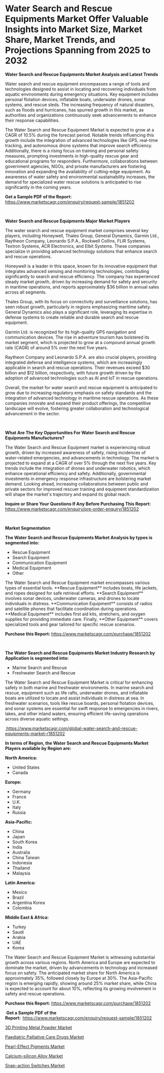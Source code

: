 <p><h1>Water Search and Rescue Equipments Market Offer Valuable Insights into Market Size, Market Share, Market Trends, and Projections Spanning from 2025 to 2032</h1></p><p><strong>Water Search and Rescue Equipments Market Analysis and Latest Trends</strong></p>
<p><p>Water search and rescue equipment encompasses a range of tools and technologies designed to assist in locating and recovering individuals from aquatic environments during emergency situations. Key equipment includes personal flotation devices, inflatable boats, underwater drones, sonar systems, and rescue sleds. The increasing frequency of natural disasters, such as floods and hurricanes, has spurred growth in this market, as authorities and organizations continuously seek advancements to enhance their response capabilities.</p><p>The Water Search and Rescue Equipment Market is expected to grow at a CAGR of 10.5% during the forecast period. Notable trends influencing this growth include the integration of advanced technologies like GPS, real-time tracking, and autonomous drone systems that improve search efficiency. Additionally, there is a rising focus on training and personal safety measures, prompting investments in high-quality rescue gear and educational programs for responders. Furthermore, collaborations between government agencies, NGOs, and private manufacturers are fostering innovation and expanding the availability of cutting-edge equipment. As awareness of water safety and environmental sustainability increases, the demand for specialized water rescue solutions is anticipated to rise significantly in the coming years.</p></p>
<p><strong>Get a Sample PDF of the Report:&nbsp;</strong> <a href="https://www.marketscagr.com/enquiry/request-sample/1851202?utm_campaign=1920&utm_medium=2&utm_source=Github&utm_content=ia&utm_term=07012025&utm_id=water-search-and-rescue-equipments">https://www.marketscagr.com/enquiry/request-sample/1851202</a></p>
<p>&nbsp;</p>
<p><strong>Water Search and Rescue Equipments Major Market Players</strong></p>
<p><p>The water search and rescue equipment market comprises several key players, including Honeywell, Thales Group, General Dynamics, Garmin Ltd., Raytheon Company, Leonardo S.P.A., Rockwell Collins, FLIR Systems, Textron Systems, ACR Electronics, and Elbit Systems. These companies specialize in providing advanced technology solutions that enhance search and rescue operations.</p><p>Honeywell is a leader in this space, known for its innovative equipment that integrates advanced sensing and monitoring technologies, contributing significantly to search and rescue efficiency. The company has experienced steady market growth, driven by increasing demand for safety and security in maritime operations, and reports approximately $36 billion in annual sales across all segments.</p><p>Thales Group, with its focus on connectivity and surveillance solutions, has seen robust growth, particularly in regions emphasizing maritime safety. General Dynamics also plays a significant role, leveraging its expertise in defense systems to create reliable and durable search and rescue equipment.</p><p>Garmin Ltd. is recognized for its high-quality GPS navigation and communication devices. The rise in adventure tourism has bolstered its market segment, which is projected to grow at a compound annual growth rate (CAGR) of around 5% over the next five years.</p><p>Raytheon Company and Leonardo S.P.A. are also crucial players, providing integrated defense and intelligence systems, which are increasingly applicable in search and rescue operations. Their revenues exceed $30 billion and $12 billion, respectively, with future growth driven by the adoption of advanced technologies such as AI and IoT in rescue operations.</p><p>Overall, the market for water search and rescue equipment is anticipated to grow due to increasing regulatory emphasis on safety standards and the integration of advanced technology in maritime rescue operations. As these companies innovate and expand their product offerings, the competitive landscape will evolve, fostering greater collaboration and technological advancement in the sector.</p></p>
<p>&nbsp;</p>
<p><strong>What Are The Key Opportunities For Water Search and Rescue Equipments Manufacturers?</strong></p>
<p><p>The Water Search and Rescue Equipment market is experiencing robust growth, driven by increased awareness of safety, rising incidences of water-related emergencies, and advancements in technology. The market is projected to expand at a CAGR of over 5% through the next five years. Key trends include the integration of drones and underwater robotics, which enhance operational efficiency and safety. Additionally, governmental investments in emergency response infrastructure are bolstering market demand. Looking ahead, increasing collaborations between public and private sectors for improved rescuer training and equipment standardization will shape the market's trajectory and expand its global reach.</p></p>
<p><strong>Inquire or Share Your Questions If Any Before Purchasing This Report:</strong> <a href="https://www.marketscagr.com/enquiry/pre-order-enquiry/1851202?utm_campaign=1920&utm_medium=2&utm_source=Github&utm_content=ia&utm_term=07012025&utm_id=water-search-and-rescue-equipments">https://www.marketscagr.com/enquiry/pre-order-enquiry/1851202</a></p>
<p>&nbsp;</p>
<p><strong>Market Segmentation</strong></p>
<p><strong>The Water Search and Rescue Equipments Market Analysis by types is segmented into:</strong></p>
<p><ul><li>Rescue Equipment</li><li>Search Equipment</li><li>Communication Equipment</li><li>Medical Equipment</li><li>Other</li></ul></p>
<p><p>The Water Search and Rescue Equipment market encompasses various types of essential tools. **Rescue Equipment** includes boats, life jackets, and ropes designed for safe retrieval efforts. **Search Equipment** involves sonar devices, underwater cameras, and drones to locate individuals in distress. **Communication Equipment** consists of radios and satellite phones that facilitate coordination during operations. **Medical Equipment** includes first aid kits, stretchers, and oxygen supplies for providing immediate care. Finally, **Other Equipment** covers specialized tools and gear tailored for specific rescue scenarios.</p></p>
<p><strong>Purchase this Report:&nbsp;</strong><a href="https://www.marketscagr.com/purchase/1851202?utm_campaign=1920&utm_medium=2&utm_source=Github&utm_content=ia&utm_term=07012025&utm_id=water-search-and-rescue-equipments">https://www.marketscagr.com/purchase/1851202</a></p>
<p>&nbsp;</p>
<p><strong>The Water Search and Rescue Equipments Market Industry Research by Application is segmented into:</strong></p>
<p><ul><li>Marine Search and Rescue</li><li>Freshwater Search and Rescue</li></ul></p>
<p><p>The Water Search and Rescue Equipment Market is critical for enhancing safety in both marine and freshwater environments. In marine search and rescue, equipment such as life rafts, underwater drones, and inflatable boats are utilized to locate and assist individuals in distress at sea. In freshwater scenarios, tools like rescue boards, personal flotation devices, and sonar systems are essential for swift response to emergencies in rivers, lakes, and other inland waters, ensuring efficient life-saving operations across diverse aquatic settings.</p></p>
<p><a href="https://www.marketscagr.com/global-water-search-and-rescue-equipments-market-r1851202?utm_campaign=1920&utm_medium=2&utm_source=Github&utm_content=ia&utm_term=07012025&utm_id=water-search-and-rescue-equipments">&nbsp;https://www.marketscagr.com/global-water-search-and-rescue-equipments-market-r1851202</a></p>
<p><strong>In terms of Region, the Water Search and Rescue Equipments Market Players available by Region are:</strong></p>
<p>
    <p> <strong> North America: </strong>
        <ul>
            <li>United States</li>
            <li>Canada</li>
        </ul>
        </p> 
    <p> <strong> Europe: </strong>
        <ul>
            <li>Germany</li>
            <li>France</li>
            <li>U.K.</li>
            <li>Italy</li>
            <li>Russia</li>
        </ul>
        </p> 
    <p> <strong> Asia-Pacific: </strong>
        <ul>
            <li>China</li>
            <li>Japan</li>
            <li>South Korea</li>
            <li>India</li>
            <li>Australia</li>
            <li>China Taiwan</li>
            <li>Indonesia</li>
            <li>Thailand</li>
            <li>Malaysia</li>
        </ul>
        </p> 
    <p> <strong> Latin America: </strong>
        <ul>
            <li>Mexico</li>
            <li>Brazil</li>
            <li>Argentina Korea</li>
            <li>Colombia</li>
        </ul>
        </p> 
    <p> <strong> Middle East & Africa: </strong>
        <ul>
            <li>Turkey</li>
            <li>Saudi</li>
            <li>Arabia</li>
            <li>UAE</li>
            <li>Korea</li>
        </ul>
    </p>
    </p>
<p><p>The Water Search and Rescue Equipment Market is witnessing substantial growth across various regions. North America and Europe are expected to dominate the market, driven by advancements in technology and increased focus on safety. The anticipated market share for North America is approximately 35%, followed closely by Europe at 30%. The Asia-Pacific region is emerging rapidly, showing around 25% market share, while China is expected to account for about 10%, reflecting its growing involvement in safety and rescue operations.</p></p>
<p><strong>Purchase this Report: </strong><a href="https://www.marketscagr.com/purchase/1851202?utm_campaign=1920&utm_medium=2&utm_source=Github&utm_content=ia&utm_term=07012025&utm_id=water-search-and-rescue-equipments">https://www.marketscagr.com/purchase/1851202</a></p>
<p>&nbsp;<strong>Get a Sample PDF of the Report:&nbsp;&nbsp;</strong><a href="https://www.marketscagr.com/enquiry/request-sample/1851202?utm_campaign=1920&utm_medium=2&utm_source=Github&utm_content=ia&utm_term=07012025&utm_id=water-search-and-rescue-equipments">https://www.marketscagr.com/enquiry/request-sample/1851202</a></p>
<p><strong></strong></p>
<p><p><a href="https://www.linkedin.com/pulse/global-3d-printing-metal-powder-market-report-2025-2032-size-dtuhe?utm_campaign=1920&utm_medium=2&utm_source=Github&utm_content=ia&utm_term=07012025&utm_id=water-search-and-rescue-equipments">3D Printing Metal Powder Market</a></p><p><a href="https://www.linkedin.com/pulse/paediatric-palliative-care-drugs-industry-insights-report-analyzing-y75oc?utm_campaign=1920&utm_medium=2&utm_source=Github&utm_content=ia&utm_term=07012025&utm_id=water-search-and-rescue-equipments">Paediatric Palliative Care Drugs Market</a></p><p><a href="https://www.linkedin.com/pulse/unveiling-market-trends-global-pearl-effect-pigments-growth-u6pze?utm_campaign=1920&utm_medium=2&utm_source=Github&utm_content=ia&utm_term=07012025&utm_id=water-search-and-rescue-equipments">Pearl-Effect Pigments Market</a></p><p><a href="https://www.linkedin.com/pulse/calcium-silicon-alloy-market-report-company-profiles-share-analysis-d4w4c?utm_campaign=1920&utm_medium=2&utm_source=Github&utm_content=ia&utm_term=07012025&utm_id=water-search-and-rescue-equipments">Calcium-silicon Alloy Market</a></p><p><a href="https://www.linkedin.com/pulse/comprehensive-report-snap-action-switches-market-types-applications-3gxre?utm_campaign=1920&utm_medium=2&utm_source=Github&utm_content=ia&utm_term=07012025&utm_id=water-search-and-rescue-equipments">Snap-action Switches Market</a></p></p>